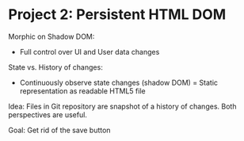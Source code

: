 # Project 2: Persistent HTML DOM

Morphic on Shadow DOM:
- Full control over UI and User data changes

State vs. History of changes:
- Continuously observe state changes (shadow DOM)
= Static representation as readable HTML5 file

Idea: Files in Git repository are snapshot of a history of changes. Both perspectives are useful. 

Goal: Get rid of the save button